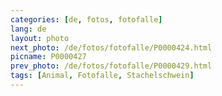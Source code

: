 ```yaml
---
categories: [de, fotos, fotofalle]
lang: de
layout: photo
next_photo: /de/fotos/fotofalle/P0000424.html
picname: P0000427
prev_photo: /de/fotos/fotofalle/P0000429.html
tags: [Animal, Fotofalle, Stachelschwein]
---
```

